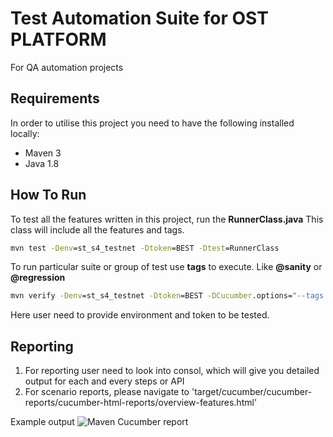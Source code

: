 # Test Automation Suite for OST PLATFORM
For QA automation projects




## Requirements

In order to utilise this project you need to have the following installed locally:

* Maven 3
* Java 1.8


## How To Run

To test all the features written in this project, run the **RunnerClass.java** This class will include all the features and tags.

````cmd
mvn test -Denv=st_s4_testnet -Dtoken=BEST -Dtest=RunnerClass
````

To run particular suite or group of test use **tags** to execute. Like **@sanity** or **@regression**

````cmd
mvn verify -Denv=st_s4_testnet -Dtoken=BEST -DCucumber.options="--tags @sanity"
````

Here user need to provide environment and token to be tested.


## Reporting

1. For reporting user need to look into consol, which will give you detailed output for each and every steps or API
2. For scenario reports, please navigate to 'target/cucumber/cucumber-reports/cucumber-html-reports/overview-features.html'

Example output
![Maven Cucumber report](https://cdn-images-1.medium.com/max/1600/1*59cbbRsnv5sajlD07BEV8g.png)


